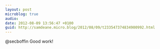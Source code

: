 ```yaml
---
layout: post
microblog: true
audio: 
date: 2012-08-09 13:56:47 +0100
guid: http://samdeane.micro.blog/2012/08/09/t233547374834900992.html
---
```

@secboffin Good work!
